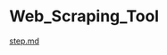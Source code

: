 # Web_Scraping_Tool
[step.md](https://github.com/Hoangtrangg/Web_Scraping_Tool/files/12346947/step.md)
